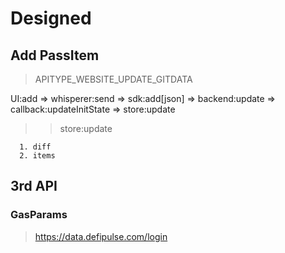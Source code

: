 # Designed

## Add PassItem

> APITYPE_WEBSITE_UPDATE_GITDATA

UI:add => whisperer:send => sdk:add[json] => backend:update => callback:updateInitState => store:update

> > store:update

```text
  1. diff
  2. items
```

## 3rd API

### GasParams

> https://data.defipulse.com/login
